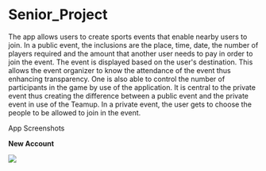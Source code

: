 # Senior_Project
The app allows users to create sports events that enable nearby users to join. In a public event, the inclusions are the place, time, date, the number of players required and the amount that another user needs to pay in order to join the event. The event is displayed based on the user's destination. This allows the event organizer to know the attendance of the event thus enhancing transparency. One is also able to control the number of participants in the game by use of the application. It is central to the private event thus creating the difference between a public event and the private event in use of the Teamup. In a private event, the user gets to choose the people to be allowed to join in the event.

App Screenshots

**New Account**

![](Image/Picture1.png)
